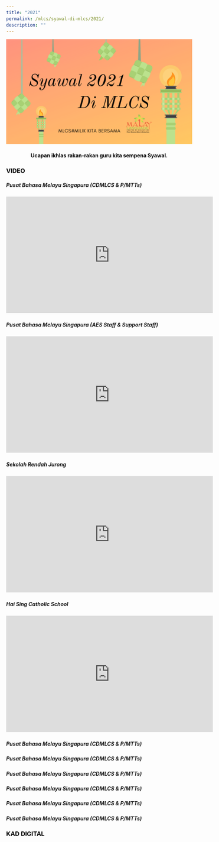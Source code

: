 ```yaml
---
title: "2021"
permalink: /mlcs/syawal-di-mlcs/2021/
description: ""
---
```

![Syawal di MLCS 2021](/images/syawal-2021-di-mlcs.png)

<h4 style="color:black" align="center">Ucapan ikhlas rakan-rakan guru kita sempena Syawal.</h4>

<h3 style="color:black" align="left">VIDEO</h3>

##### Pusat Bahasa Melayu Singapura (CDMLCS & P/MTTs)

<iframe width="560" height="315" src="https://www.youtube.com/embed/yitA1TQLkwY" title="YouTube video player" frameborder="0" allow="accelerometer; autoplay; clipboard-write; encrypted-media; gyroscope; picture-in-picture" allowfullscreen></iframe>

##### Pusat Bahasa Melayu Singapura (AES Staff & Support Staff)

<iframe width="560" height="315" src="https://www.youtube.com/embed/e6M6ydQY9j4" title="YouTube video player" frameborder="0" allow="accelerometer; autoplay; clipboard-write; encrypted-media; gyroscope; picture-in-picture" allowfullscreen></iframe>

##### Sekolah Rendah Jurong

<iframe width="560" height="315" src="https://www.youtube.com/embed/ERSSCWvSWz0" title="YouTube video player" frameborder="0" allow="accelerometer; autoplay; clipboard-write; encrypted-media; gyroscope; picture-in-picture" allowfullscreen></iframe>

##### Hai Sing Catholic School

<iframe width="560" height="315" src="https://www.youtube.com/embed/i_ExNKbXu7A" title="YouTube video player" frameborder="0" allow="accelerometer; autoplay; clipboard-write; encrypted-media; gyroscope; picture-in-picture" allowfullscreen></iframe>

##### Pusat Bahasa Melayu Singapura (CDMLCS & P/MTTs)

##### Pusat Bahasa Melayu Singapura (CDMLCS & P/MTTs)

##### Pusat Bahasa Melayu Singapura (CDMLCS & P/MTTs)

##### Pusat Bahasa Melayu Singapura (CDMLCS & P/MTTs)

##### Pusat Bahasa Melayu Singapura (CDMLCS & P/MTTs)

##### Pusat Bahasa Melayu Singapura (CDMLCS & P/MTTs)

<h3 style="color:black" align="left">KAD DIGITAL</h3>
